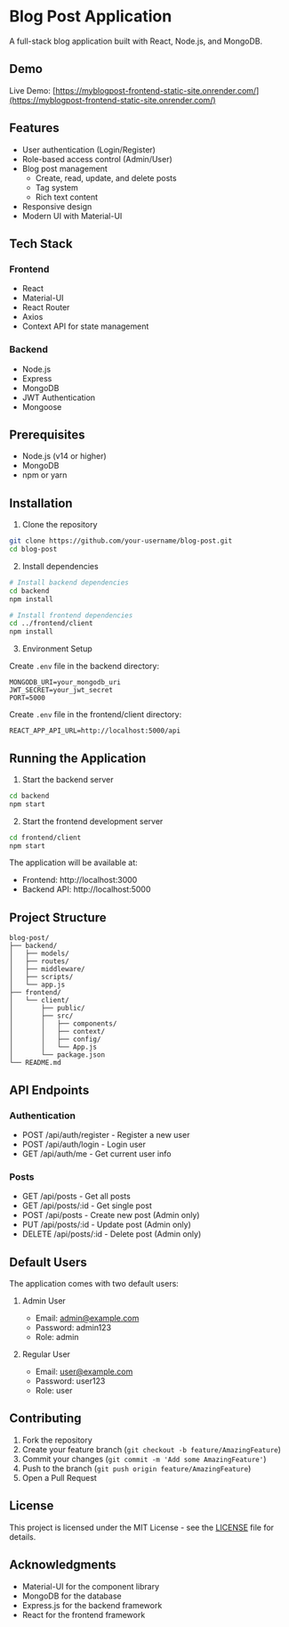# Blog Post Application

A full-stack blog application built with React, Node.js, and MongoDB.

## Demo

Live Demo: [https://myblogpost-frontend-static-site.onrender.com/](https://myblogpost-frontend-static-site.onrender.com/)

## Features

- User authentication (Login/Register)
- Role-based access control (Admin/User)
- Blog post management
  - Create, read, update, and delete posts
  - Tag system
  - Rich text content
- Responsive design
- Modern UI with Material-UI

## Tech Stack

### Frontend
- React
- Material-UI
- React Router
- Axios
- Context API for state management

### Backend
- Node.js
- Express
- MongoDB
- JWT Authentication
- Mongoose

## Prerequisites

- Node.js (v14 or higher)
- MongoDB
- npm or yarn

## Installation

1. Clone the repository
```bash
git clone https://github.com/your-username/blog-post.git
cd blog-post
```

2. Install dependencies
```bash
# Install backend dependencies
cd backend
npm install

# Install frontend dependencies
cd ../frontend/client
npm install
```

3. Environment Setup

Create `.env` file in the backend directory:
```
MONGODB_URI=your_mongodb_uri
JWT_SECRET=your_jwt_secret
PORT=5000
```

Create `.env` file in the frontend/client directory:
```
REACT_APP_API_URL=http://localhost:5000/api
```

## Running the Application

1. Start the backend server
```bash
cd backend
npm start
```

2. Start the frontend development server
```bash
cd frontend/client
npm start
```

The application will be available at:
- Frontend: http://localhost:3000
- Backend API: http://localhost:5000

## Project Structure

```
blog-post/
├── backend/
│   ├── models/
│   ├── routes/
│   ├── middleware/
│   ├── scripts/
│   └── app.js
├── frontend/
│   └── client/
│       ├── public/
│       ├── src/
│       │   ├── components/
│       │   ├── context/
│       │   ├── config/
│       │   └── App.js
│       └── package.json
└── README.md
```

## API Endpoints

### Authentication
- POST /api/auth/register - Register a new user
- POST /api/auth/login - Login user
- GET /api/auth/me - Get current user info

### Posts
- GET /api/posts - Get all posts
- GET /api/posts/:id - Get single post
- POST /api/posts - Create new post (Admin only)
- PUT /api/posts/:id - Update post (Admin only)
- DELETE /api/posts/:id - Delete post (Admin only)

## Default Users

The application comes with two default users:

1. Admin User
   - Email: admin@example.com
   - Password: admin123
   - Role: admin

2. Regular User
   - Email: user@example.com
   - Password: user123
   - Role: user

## Contributing

1. Fork the repository
2. Create your feature branch (`git checkout -b feature/AmazingFeature`)
3. Commit your changes (`git commit -m 'Add some AmazingFeature'`)
4. Push to the branch (`git push origin feature/AmazingFeature`)
5. Open a Pull Request

## License

This project is licensed under the MIT License - see the [LICENSE](LICENSE) file for details.

## Acknowledgments

- Material-UI for the component library
- MongoDB for the database
- Express.js for the backend framework
- React for the frontend framework
